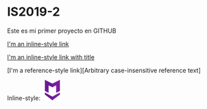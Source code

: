 # IS2019-2

Este es mi primer proyecto en GITHUB

[I'm an inline-style link](https://www.google.com)

[I'm an inline-style link with title](https://www.google.com "Google's Homepage")

[I'm a reference-style link][Arbitrary case-insensitive reference text]

Inline-style: 
![alt text](https://github.com/adam-p/markdown-here/raw/master/src/common/images/icon48.png "Logo Title Text 1")

